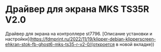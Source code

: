 # Драйвер для экрана MKS TS35R V2.0

Драйвер для экрана на контроллере st7796. [Описание установки и настройки](https://fdmprint.ru/2022/11/19/klipper-debian-klipperscreen-ehkran-stok-fb-ghost6-mks-ts35-r-v2-0/(откроется в новой вкладке))
